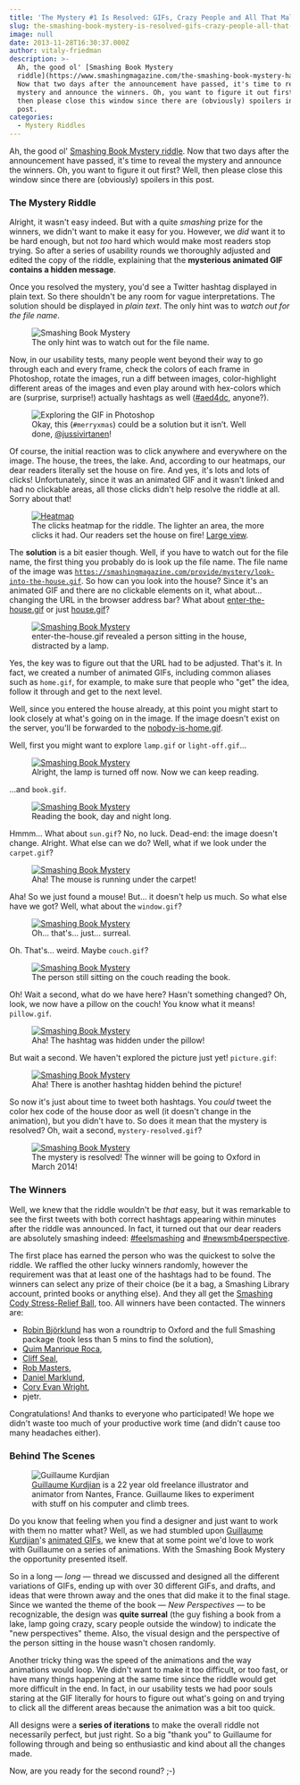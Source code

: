 ```yaml
---
title: 'The Mystery #1 Is Resolved: GIFs, Crazy People and All That Malarkey'
slug: the-smashing-book-mystery-is-resolved-gifs-crazy-people-all-that-malarkey
image: null
date: 2013-11-28T16:30:37.000Z
author: vitaly-friedman
description: >-
  Ah, the good ol' [Smashing Book Mystery
  riddle](https://www.smashingmagazine.com/the-smashing-book-mystery-have-you-figured-it-out-yet/).
  Now that two days after the announcement have passed, it's time to reveal the
  mystery and announce the winners. Oh, you want to figure it out first? Well,
  then please close this window since there are (obviously) spoilers in this
  post.
categories:
  - Mystery Riddles
---
```


Ah, the good ol' <a href="https://www.smashingmagazine.com/the-smashing-book-mystery-have-you-figured-it-out-yet/">Smashing Book Mystery riddle</a>. Now that two days after the announcement have passed, it's time to reveal the mystery and announce the winners. Oh, you want to figure it out first? Well, then please close this window since there are (obviously) spoilers in this post.

### The Mystery Riddle

Alright, it wasn't easy indeed. But with a quite <em>smashing</em> prize for the winners, we didn't want to make it easy for you. However, we <em>did</em> want it to be hard enough, but not <em>too</em> hard which would make most readers stop trying. So after a series of usability rounds we thoroughly adjusted and edited the copy of the riddle, explaining that the <strong>mysterious animated GIF contains a hidden message</strong>.

Once you resolved the mystery, you'd see a Twitter hashtag displayed in plain text. So there shouldn't be any room for vague interpretations. The solution should be displayed in <em>plain text</em>. The only hint was to <em>watch out for the file name</em>.

<figure class="fwi"><img src="https://archive.smashing.media/assets/344dbf88-fdf9-42bb-adb4-46f01eedd629/d6064a67-9b0e-4ff0-89ed-3af0272db7c5/look-into-the-house.gif" alt="Smashing Book Mystery" /><br>
<figcaption>The only hint was to watch out for the file name.</figcaption></figure>

Now, in our usability tests, many people went beyond their way to go through each and every frame, check the colors of each frame in Photoshop, rotate the images, run a diff between images, color-highlight different areas of the images and even play around with hex-colors which are (surprise, surprise!) actually hashtags as well (<a href="https://twitter.com/search?q=%23aed4dc">#aed4dc</a>, anyone?).

<figure class="fwi"><img src="https://archive.smashing.media/assets/344dbf88-fdf9-42bb-adb4-46f01eedd629/cd59afb6-c0d8-479b-98fe-e00f6fde8f92/photoshop-opt.png" alt="Exploring the GIF in Photoshop" /><br>
<figcaption>Okay, this (<code>#merryxmas</code>) could be a solution but it isn’t. Well done, <a href="https://www.twitter.com/jussivirtanen">@jussivirtanen</a>!</figcaption></figure>

Of course, the initial reaction was to click anywhere and everywhere on the image. The house, the trees, the lake. And, according to our heatmaps, our dear readers literally set the house on fire. And yes, it's lots and lots of clicks! Unfortunately, since it was an animated GIF and it wasn't linked and had no clickable areas, all those clicks didn't help resolve the riddle at all. Sorry about that!

<figure class="fwi"><a href="https://archive.smashing.media/assets/344dbf88-fdf9-42bb-adb4-46f01eedd629/038ea900-3dfc-4b16-9750-dd0f60766b8b/heatmap-opt.png"><img src="https://archive.smashing.media/assets/344dbf88-fdf9-42bb-adb4-46f01eedd629/c153e20d-92b7-42db-a358-b4d206dd1893/heatmap-preview-opt.png" alt="Heatmap" /></a><figcaption>The clicks heatmap for the riddle. The lighter an area, the more clicks it had. Our readers set the house on fire! <a href="https://archive.smashing.media/assets/344dbf88-fdf9-42bb-adb4-46f01eedd629/038ea900-3dfc-4b16-9750-dd0f60766b8b/heatmap-opt.png">Large view</a>.</figcaption></figure>

The <strong>solution</strong> is a bit easier though. Well, if you have to watch out for the file name, the first thing you probably do is look up the file name. The file name of the image was <code>https://smashingmagazine.com/provide/mystery/look-into-the-house.gif</code>. So how can you look into the house? Since it's an animated GIF and there are no clickable elements on it, what about... changing the URL in the browser address bar? What about <a href="https://smashingmagazine.com/provide/mystery/enter-the-house.gif">enter-the-house.gif</a> or just <a href="https://smashingmagazine.com/provide/mystery/look-into-the-house.gif">house.gif</a>?

<figure class="fwi"><a href="https://smashingmagazine.com/provide/mystery/enter-the-house.gif"><img src="https://archive.smashing.media/assets/344dbf88-fdf9-42bb-adb4-46f01eedd629/07a3f59d-2152-4c11-8dfc-e31cce68fcef/enter-the-house.gif" alt="Smashing Book Mystery" /></a><figcaption>enter-the-house.gif revealed a person sitting in the house, distracted by a lamp.</figcaption></figure>

Yes, the key was to figure out that the URL had to be adjusted. That's it. In fact, we created a number of animated GIFs, including common aliases such as <code>home.gif</code>, for example, to make sure that people who "get" the idea, follow it through and get to the next level.

Well, since you entered the house already, at this point you might start to look closely at what's going on in the image. If the image doesn't exist on the server, you'll be forwarded to the <a href="https://smashingmagazine.com/provide/mystery/nobody-is-home.gif">nobody-is-home.gif</a>.

Well, first you might want to explore <code>lamp.gif</code> or <code>light-off.gif</code>...

<figure class="fwi"><a href="https://smashingmagazine.com/provide/mystery/the-lamp.gif"><img src="https://archive.smashing.media/assets/344dbf88-fdf9-42bb-adb4-46f01eedd629/e007d319-8686-4dec-b070-fbb05ddeccdf/the-lamp.gif" alt="Smashing Book Mystery" /></a><figcaption>Alright, the lamp is turned off now. Now we can keep reading.</figcaption></figure>

...and <code>book.gif</code>.

<figure class="fwi"><a href="https://smashingmagazine.com/provide/mystery/book.gif"><img src="https://archive.smashing.media/assets/344dbf88-fdf9-42bb-adb4-46f01eedd629/4fe5bd3d-1c81-4923-8832-2a7d86e8aa3d/book.gif" alt="Smashing Book Mystery" /></a><figcaption>Reading the book, day and night long.</figcaption></figure>

Hmmm... What about <code>sun.gif</code>? No, no luck. Dead-end: the image doesn't change. Alright. What else can we do? Well, what if we look under the <code>carpet.gif</code>?

<figure class="fwi"><a href="https://smashingmagazine.com/provide/mystery/carpet.gif"><img src="https://archive.smashing.media/assets/344dbf88-fdf9-42bb-adb4-46f01eedd629/3da9bc41-d39b-4aac-a6bf-ff008776fb3b/carpet.gif" alt="Smashing Book Mystery" /></a><figcaption>Aha! The mouse is running under the carpet!</figcaption></figure>

Aha! So we just found a mouse! But... it doesn't help us much. So what else have we got? Well, what about the <code>window.gif</code>?

<figure class="fwi"><a href="https://smashingmagazine.com/provide/mystery/window.gif"><img src="https://archive.smashing.media/assets/344dbf88-fdf9-42bb-adb4-46f01eedd629/9b4478e3-4bbd-4988-9b1c-7524dbdaab18/window.gif" alt="Smashing Book Mystery" /></a><figcaption>Oh... that's... just... surreal.</figcaption></figure>

Oh. That's... weird. Maybe <code>couch.gif</code>?

<figure class="fwi"><a href="https://smashingmagazine.com/provide/mystery/couch.gif"><img src="https://archive.smashing.media/assets/344dbf88-fdf9-42bb-adb4-46f01eedd629/57b3aa8f-079d-44f6-a412-61c944950a6e/couch.gif" alt="Smashing Book Mystery" /></a><figcaption>The person still sitting on the couch reading the book.</figcaption></figure>

Oh! Wait a second, what do we have here? Hasn't something changed? Oh, look, we now have a pillow on the couch! You know what it means! <code>pillow.gif</code>.

<figure class="fwi"><a href="https://smashingmagazine.com/provide/mystery/pillow.gif"><img src="https://archive.smashing.media/assets/344dbf88-fdf9-42bb-adb4-46f01eedd629/6f5b9105-d068-4ba6-97dd-2426042b8410/pillow.gif" alt="Smashing Book Mystery" /></a><figcaption>Aha! The hashtag was hidden under the pillow!</figcaption></figure>

But wait a second. We haven't explored the picture just yet! <code>picture.gif</code>:

<figure class="fwi"><a href="https://smashingmagazine.com/provide/mystery/picture.gif"><img src="https://archive.smashing.media/assets/344dbf88-fdf9-42bb-adb4-46f01eedd629/d4e36a6a-6cd5-4bd8-894b-e5312a1685b9/picture.gif" alt="Smashing Book Mystery" /></a><figcaption>Aha! There is another hashtag hidden behind the picture!</figcaption></figure>

So now it's just about time to tweet both hashtags. You <em>could</em> tweet the color hex code of the house door as well (it doesn't change in the animation), but you didn't have to. So does it mean that the mystery is resolved? Oh, wait a second, <code>mystery-resolved.gif</code>?

<figure class="fwi"><a href="https://smashingmagazine.com/provide/mystery/mystery-resolved.gif"><img src="https://archive.smashing.media/assets/344dbf88-fdf9-42bb-adb4-46f01eedd629/a9e93838-e5bf-4e29-82ed-8f92848096e4/mystery-resolved.gif" alt="Smashing Book Mystery" /></a><figcaption>The mystery is resolved! The winner will be going to Oxford in March 2014!</figcaption></figure>

### The Winners

Well, we knew that the riddle wouldn't be <em>that</em> easy, but it was remarkable to see the first tweets with both correct hashtags appearing within minutes after the riddle was announced. In fact, it turned out that our dear readers are absolutely smashing indeed: <a href="https://twitter.com/search?q=%23feelsmashing&amp;src=typd&amp;f=realtime">#feelsmashing</a> and <a href="https://twitter.com/search?q=%23newsmb4perspective&amp;src=typd&amp;f=realtime">#newsmb4perspective</a>.

The first place has earned the person who was the quickest to solve the riddle. We raffled the other lucky winners randomly, however the requirement was that at least one of the hashtags had to be found. The winners can select any prize of their choice (be it a bag, a Smashing Library account, printed books or anything else). And they all get the <a href="https://shop.smashingmagazine.com/smashing-cody-mascot.html">Smashing Cody Stress-Relief Ball</a>, too. All winners have been contacted. The winners are:

*   [Robin Björklund](https://twitter.com/Boberober/status/405321367123685376) has won a roundtrip to Oxford and the full Smashing package (took less than 5 mins to find the solution),
*   [Quim Manrique Roca](https://twitter.com/qmanrique/status/405334109720805378),
*   [Cliff Seal](https://twitter.com/cliffseal/status/405327186564874241),
*   [Rob Masters](https://twitter.com/iamrobmasters/status/405323042273771520),
*   [Daniel Marklund](https://twitter.com/danielmarklund/status/405394207289778176),
*   [Cory Evan Wright](https://twitter.com/BeSublime/status/405365293796425728),
*   pjetr.

Congratulations! And thanks to everyone who participated! We hope we didn't waste too much of your productive work time (and didn't cause too many headaches either).

### Behind The Scenes

<figure class="designer"><img src="https://archive.smashing.media/assets/344dbf88-fdf9-42bb-adb4-46f01eedd629/3d309f8a-3148-4d82-bcb8-a05b3a2c3c5a/guillaume.jpg" alt="Guillaume Kurdjian" /><br>
<figcaption><a href="https://guillaumekurkdjian.com/">Guillaume Kurdjian</a> is a 22 year old freelance illustrator and animator from Nantes, France. Guillaume likes to experiment with stuff on his computer and climb trees.</figcaption></figure>

Do you know that feeling when you find a designer and just want to work with them no matter what? Well, as we had stumbled upon <a href="https://guillaumekurkdjian.com/">Guillaume Kurdjian</a>'s <a href="https://bisouslescopains.tumblr.com/">animated GIFs</a>, we knew that at some point we'd love to work with Guillaume on a series of animations. With the Smashing Book Mystery the opportunity presented itself.

So in a long — <em>long</em> — thread we discussed and designed all the different variations of GIFs, ending up with over 30 different GIFs, and drafts, and ideas that were thrown away and the ones that did make it to the final stage. Since we wanted the theme of the book — <em>New Perspectives</em> — to be recognizable, the design was <strong>quite surreal</strong> (the guy fishing a book from a lake, lamp going crazy, scary people outside the window) to indicate the "new perspectives" theme. Also, the visual design and the perspective of the person sitting in the house wasn't chosen randomly.

Another tricky thing was the speed of the animations and the way animations would loop. We didn't want to make it too difficult, or too fast, or have many things happening at the same time since the riddle would get more difficult in the end. In fact, in our usability tests we had poor souls staring at the GIF literally for hours to figure out what's going on and trying to click all the different areas because the animation was a bit too quick.

All designs were a <strong>series of iterations</strong> to make the overall riddle not necessarily perfect, but just right. So a big "thank you" to Guillaume for following through and being so enthusiastic and kind about all the changes made.

Now, are you ready for the second round? ;-)